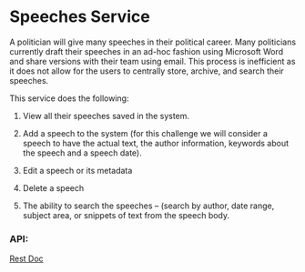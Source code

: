 # Speeches Service
A politician will give many speeches in their political career. Many politicians
currently draft their speeches in an ad-hoc fashion using Microsoft Word and
share versions with their team using email. This process is inefficient as it does not
allow for the users to centrally store, archive, and search their speeches.

This service does the following:
1. View all their speeches saved in the system.

2. Add a speech to the system (for this challenge we will consider a speech to
   have the actual text, the author information, keywords about the speech
   and a speech date).
3. Edit a speech or its metadata
4. Delete a speech
5. The ability to search the speeches – (search by author, date range, subject
   area, or snippets of text from the speech body.
### API:
[Rest Doc](src/docs/asciidoc/index.html)